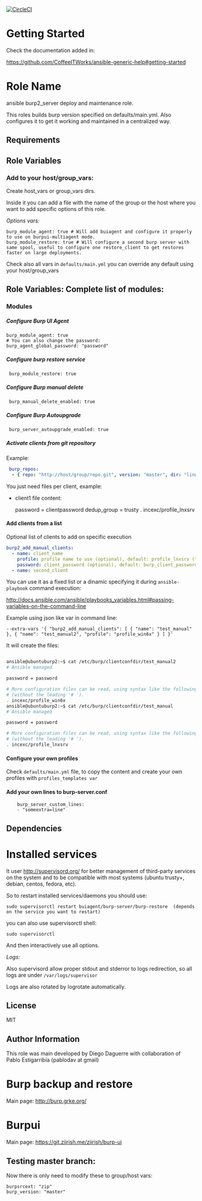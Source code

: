 [![CircleCI](https://circleci.com/gh/CoffeeITWorks/ansible_burp2_server.svg?style=svg)](https://circleci.com/gh/CoffeeITWorks/ansible_burp2_server)

Getting Started
================

Check the documentation added in: 

https://github.com/CoffeeITWorks/ansible-generic-help#getting-started


Role Name
=========

ansible burp2_server deploy and maintenance role.

This roles builds burp version specified on defaults/main.yml. 
Also configures it to get it working and maintained in a centralized way.


Requirements
------------


Role Variables
--------------

### Add to your host/group_vars:
 
Create host_vars or group_vars dirs. 

Inside it you can add a file with the name of the group or the host where you want to add specific options of this role.

*Options vars:* 

    burp_module_agent: true # Will add buiagent and configure it properly to use on burpui-multiagent mode. 
    burp_module_restore: true # Will configure a second burp server with same spool, useful to configure one restore_client to get restores faster on large deployments.

Check also all vars in `defaults/main.yml` you can override any default using your host/group_vars



Role Variables: Complete list of modules:
-----------------------------------------

### Modules
##### Configure Burp UI Agent
	
    burp_module_agent: true
    # You can also change the password:
    burp_agent_global_password: "password"

	
##### Configure burp restore service
	
     burp_module_restore: true
	
##### Configure Burp manual delete

     burp_manual_delete_enabled: true
	
##### Configure Burp Autoupgrade

     burp_server_autoupgrade_enabled: true
	
##### Activate clients from git repository

Example: 

```yaml
 burp_repos:
  - { repo: "http://host/group/repo.git", version: "master", dir: "linux_clients"}
```

You just need files per client, example: 

* client1 file content: 
 
    password = clientpassword
    dedup_group = trusty
    . incexc/profile_lnxsrv

#### Add clients from a list

 Optional list of clients to add on specific execution

```yaml
burp2_add_manual_clients:
  - name: client_name
    profile: profile name to use (optional), default: profile_lnxsrv (these files are in incexc/ dir).
    password: client_password (optional), default: burp_client_password var
  - name: second_client
```

You can use it as a fixed list or a dinamic specifying it during `ansible-playbook` command execution: 

http://docs.ansible.com/ansible/playbooks_variables.html#passing-variables-on-the-command-line

Example using json like var in command line: 

    --extra-vars '{ "burp2_add_manual_clients": [ { "name": "test_manual" }, { "name": "test_manual2", "profile": "profile_win6x" } ] }'

It will create the files: 

```bash

ansible@ubuntuburp2:~$ cat /etc/burp/clientconfdir/test_manual2
# Ansible managed

password = password

# More configuration files can be read, using syntax like the following
# (without the leading '# ').
. incexc/profile_win6x
ansible@ubuntuburp2:~$ cat /etc/burp/clientconfdir/test_manual
# Ansible managed

password = password

# More configuration files can be read, using syntax like the following
# (without the leading '# ').
. incexc/profile_lnxsrv

```

#### Configure your own profiles

Check `defaults/main.yml` file, to copy the content and create your own profiles with `profiles_templates var`

#### Add your own lines to burp-server.conf

        burp_server_custom_lines:
        - "someextra=line"

Dependencies
------------


Installed services
==================

It user http://supervisord.org/ for better management of third-party  services on the system and to be compatible with most systems (ubuntu trusty+, debian, centos, fedora, etc).

So to restart installed services/daemons you should use: 

    sudo supervisorctl restart buiagent/burp-server/burp-restore  (depends on the service you want to restart)

you can also use supervisorctl shell: 

    sudo supervisorctl

And then interactively use all options. 

*Logs:* 

Also supervisord allow proper stdout and stderror to logs redirection, so all logs are under `/var/logs/supervisor`

Logs are also rotated by logrotate automatically.


License
-------

MIT

Author Information
------------------

This role was main developed by Diego Daguerre with collaboration of Pablo Estigarribia (pablodav at gmail)

Burp backup and restore
=======================

Main page: http://burp.grke.org/

Burpui
======

Main page: https://git.ziirish.me/ziirish/burp-ui


Testing master branch:
----------------------

Now there is only need to modify these to group/host vars:

    burpsrcext: "zip"
    burp_version: "master"



